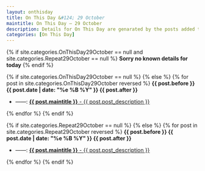 ```yaml
---
layout: onthisday
title: On This Day &#124; 29 October
maintitle: On This Day — 29 October
description: Details for On This Day are genarated by the posts added to the website so the content is subject to changes/updates over time.
categories: [On This Day]
---
```


{% if site.categories.OnThisDay29October == null and site.categories.Repeat29October == null %}
<strong>Sorry no known details for today</strong>
{% endif %}

{% if site.categories.OnThisDay29October == null %}
{% else %}
{% for post in site.categories.OnThisDay29October reversed %}
<strong>{{ post.before }} {{ post.date | date: "%e %B %Y" }} {{ post.after }}</strong>
<ul>
<li> ——: <a href="{{ post.url }}"><strong>{{ post.maintitle }}</strong> - {{ post.post_description }}</a></li>
</ul>
{% endfor %}
{% endif %}

{% if site.categories.Repeat29October == null %}
{% else %}
{% for post in site.categories.Repeat29October reversed %}
<strong>{{ post.before }} {{ post.date | date: "%e %B %Y" }} {{ post.after }}</strong>
<ul>
<li> ——: <a href="{{ post.url }}"><strong>{{ post.maintitle }}</strong> - {{ post.post_description }}</a></li>
</ul>
{% endfor %}
{% endif %}
